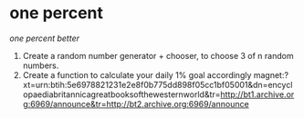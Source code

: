 # one percent
_one percent better_

1. Create a random number generator + chooser, to choose 3 of n random numbers.
2. Create a function to calculate your daily 1% goal accordingly
magnet:?xt=urn:btih:5e6978821231e2e8f0b775dd898f05cc1bf05001&dn=encyclopaediabritannicagreatbooksofthewesternworld&tr=http://bt1.archive.org:6969/announce&tr=http://bt2.archive.org:6969/announce
